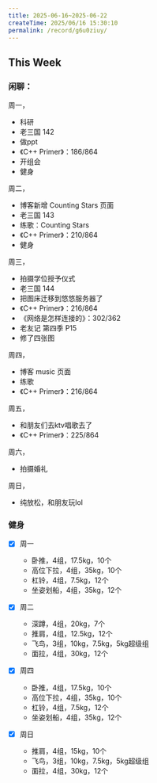 ```yaml
---
title: 2025-06-16~2025-06-22
createTime: 2025/06/16 15:30:10
permalink: /record/g6u0ziuy/
---
```


## This Week

### 闲聊：
周一，
- 科研
- 老三国 142
- 做ppt
- 《C++ Primer》：186/864
- 开组会
- 健身


周二，
- 博客新增 Counting Stars 页面
- 老三国 143
- 练歌：Counting Stars
- 《C++ Primer》：210/864
- 健身

周三，
- 拍摄学位授予仪式
- 老三国 144
- 把图床迁移到悠悠服务器了
- 《C++ Primer》：216/864
- 《网络是怎样连接的》：302/362
- 老友记 第四季 P15
- 修了四张图


周四，
- 博客 music 页面
- 练歌
- 《C++ Primer》：216/864


周五，
- 和朋友们去ktv唱歌去了
- 《C++ Primer》：225/864

周六，
- 拍摄婚礼


周日，
- 纯放松，和朋友玩lol

### 健身
- [x] 周一
  - 卧推，4组，17.5kg，10个
  - 高位下拉，4组，35kg，10个
  - 杠铃，4组，7.5kg，12个
  - 坐姿划船，4组，35kg，12个


- [x] 周二
  - 深蹲，4组，20kg，7个
  - 推肩，4组，12.5kg，12个
  - 飞鸟，3组，10kg，7.5kg，5kg超级组
  - 面拉，4组，30kg，12个

- [x] 周四
  - 卧推，4组，17.5kg，10个
  - 高位下拉，4组，35kg，10个
  - 杠铃，4组，7.5kg，12个
  - 坐姿划船，4组，35kg，12个

- [x] 周日
  - 推肩，4组，15kg，10个
  - 飞鸟，3组，10kg，7.5kg，5kg超级组
  - 面拉，4组，30kg，12个
